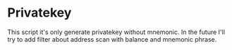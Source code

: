 # Privatekey
This script it's only generate privatekey without mnemonic. In the future I'll try to add filter about address scan with balance and mnemonic phrase.
